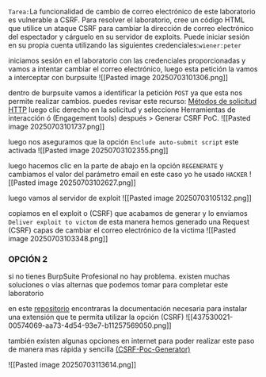 `Tarea:`La funcionalidad de cambio de correo electrónico de este laboratorio es vulnerable a CSRF.
Para resolver el laboratorio, cree un código HTML que utilice un ataque CSRF para cambiar la dirección de correo electrónico del espectador y cárguelo en su servidor de exploits.
Puede iniciar sesión en su propia cuenta utilizando las siguientes credenciales:`wiener:peter`

iniciamos sesión en el laboratorio con las credenciales proporcionadas y vamos a intentar cambiar el correo electrónico, luego esta petición la vamos a interceptar con burpsuite
![[Pasted image 20250703101306.png]]

dentro de burpsuite vamos a identificar la petición `POST` ya que esta nos permite realizar cambios. puedes revisar este recurso: [Métodos de solicitud HTTP](https://developer.mozilla.org/en-US/docs/Web/HTTP/Reference/Methods) luego clic derecho en la solicitud y seleccione Herramientas de interacción ó (Engagement tools) después  > Generar CSRF PoC. 
![[Pasted image 20250703101737.png]]

luego nos aseguramos que la opción `Enclude auto-submit script` este activada
![[Pasted image 20250703102355.png]]

luego hacemos clic en la parte de abajo en la opción `REGENERATE` y cambiamos el valor del parámetro email en este caso yo he usado `HACKER` 
![[Pasted image 20250703102627.png]]

luego vamos al servidor de exploit
![[Pasted image 20250703105132.png]]

copiamos en el exploit o (CSRF) que acabamos de generar y lo enviamos `Deliver exploit to victom` de esta manera hemos generado una Request (CSRF) capas de cambiar el correo electrónico de la victima
![[Pasted image 20250703103348.png]]

### OPCIÓN 2

si no tienes BurpSuite Profesional no hay problema. existen muchas soluciones o vías alternas que podemos tomar para completar este laboratorio

en este [repositorio](https://github.com/CuriosidadesDeHackers/CSRF-PoC-Generator-Avanzado---Burp-Suite-Extension?tab=readme-ov-file#-demo) encontraras la documentación necesaria para instalar una extensión que te permita utilizar la opción (CSRF)
![[437530021-00574069-aa73-4d54-93e7-b11257569050.png]]

también existen algunas opciones en internet para poder realizar este paso de manera mas rápida y sencilla [(CSRF-Poc-Generator)](https://csrf-poc-generator.vercel.app/)

![[Pasted image 20250703113614.png]]